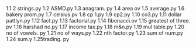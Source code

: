 1.1 2 strings.py
1.2 ASMD.py
1.3 anagram. py
1.4 area ov
1.5 average.py
1.6 bakery prom.py
1.7 celsius.pv
1.8 cp 1.py
1.9 cp2.py
1.10 co3.py
1.11 dollar pattlyn.py
1.12 fact.py
1.13 factorial.py
1.14 fibonacci.ov
1.15 greatest of three. pv
1.16 harshad no.py
1.17 income tax.py
1.18 m&n.py
1.19 mul table.py
1.20 no of vowels. py
1.21 no of ways.py
1.22 nth factor.py
1.23 sum of num.py
1.24 sum.y
1.25trading. py
